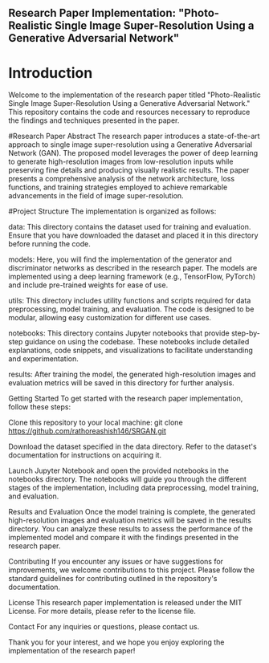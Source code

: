 ## Research Paper Implementation: "Photo-Realistic Single Image Super-Resolution Using a Generative Adversarial Network"

# Introduction
Welcome to the implementation of the research paper titled "Photo-Realistic Single Image Super-Resolution Using a Generative Adversarial Network." This repository contains the code and resources necessary to reproduce the findings and techniques presented in the paper.

#Research Paper Abstract
The research paper introduces a state-of-the-art approach to single image super-resolution using a Generative Adversarial Network (GAN). The proposed model leverages the power of deep learning to generate high-resolution images from low-resolution inputs while preserving fine details and producing visually realistic results. The paper presents a comprehensive analysis of the network architecture, loss functions, and training strategies employed to achieve remarkable advancements in the field of image super-resolution.

#Project Structure
The implementation is organized as follows:

data: This directory contains the dataset used for training and evaluation. Ensure that you have downloaded the dataset and placed it in this directory before running the code.

models: Here, you will find the implementation of the generator and discriminator networks as described in the research paper. The models are implemented using a deep learning framework (e.g., TensorFlow, PyTorch) and include pre-trained weights for ease of use.

utils: This directory includes utility functions and scripts required for data preprocessing, model training, and evaluation. The code is designed to be modular, allowing easy customization for different use cases.

notebooks: This directory contains Jupyter notebooks that provide step-by-step guidance on using the codebase. These notebooks include detailed explanations, code snippets, and visualizations to facilitate understanding and experimentation.

results: After training the model, the generated high-resolution images and evaluation metrics will be saved in this directory for further analysis.

Getting Started
To get started with the research paper implementation, follow these steps:

Clone this repository to your local machine:
git clone https://github.com/rathoreashish146/SRGAN.git

Download the dataset specified in the data directory. Refer to the dataset's documentation for instructions on acquiring it.

Launch Jupyter Notebook and open the provided notebooks in the notebooks directory. The notebooks will guide you through the different stages of the implementation, including data preprocessing, model training, and evaluation.

Results and Evaluation
Once the model training is complete, the generated high-resolution images and evaluation metrics will be saved in the results directory. You can analyze these results to assess the performance of the implemented model and compare it with the findings presented in the research paper.

Contributing
If you encounter any issues or have suggestions for improvements, we welcome contributions to this project. Please follow the standard guidelines for contributing outlined in the repository's documentation.

License
This research paper implementation is released under the MIT License. For more details, please refer to the license file.

Contact
For any inquiries or questions, please contact us.

Thank you for your interest, and we hope you enjoy exploring the implementation of the research paper!


